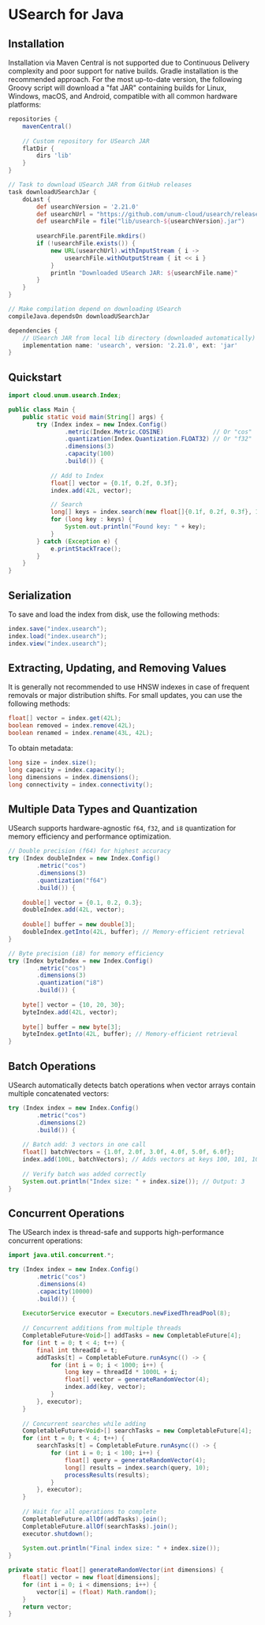 # USearch for Java

## Installation

Installation via Maven Central is not supported due to Continuous Delivery complexity and poor support for native builds.
Gradle installation is the recommended approach.
For the most up-to-date version, the following Groovy script will download a "fat JAR" containing builds for Linux, Windows, macOS, and Android, compatible with all common hardware platforms:

```groovy
repositories {
    mavenCentral()
    
    // Custom repository for USearch JAR
    flatDir {
        dirs 'lib'
    }
}

// Task to download USearch JAR from GitHub releases
task downloadUSearchJar {
    doLast {
        def usearchVersion = '2.21.0'
        def usearchUrl = "https://github.com/unum-cloud/usearch/releases/download/v${usearchVersion}/usearch-${usearchVersion}.jar"
        def usearchFile = file("lib/usearch-${usearchVersion}.jar")
        
        usearchFile.parentFile.mkdirs()
        if (!usearchFile.exists()) {
            new URL(usearchUrl).withInputStream { i ->
                usearchFile.withOutputStream { it << i }
            }
            println "Downloaded USearch JAR: ${usearchFile.name}"
        }
    }
}

// Make compilation depend on downloading USearch
compileJava.dependsOn downloadUSearchJar

dependencies {
    // USearch JAR from local lib directory (downloaded automatically)
    implementation name: 'usearch', version: '2.21.0', ext: 'jar'
}
```

## Quickstart

```java
import cloud.unum.usearch.Index;

public class Main {
    public static void main(String[] args) {
        try (Index index = new Index.Config()
                .metric(Index.Metric.COSINE)              // Or "cos"
                .quantization(Index.Quantization.FLOAT32) // Or "f32"
                .dimensions(3)
                .capacity(100)
                .build()) {
            
            // Add to Index
            float[] vector = {0.1f, 0.2f, 0.3f};
            index.add(42L, vector);

            // Search
            long[] keys = index.search(new float[]{0.1f, 0.2f, 0.3f}, 10);
            for (long key : keys) {
                System.out.println("Found key: " + key);
            }
        } catch (Exception e) {
            e.printStackTrace();
        }
    }
}
```

## Serialization

To save and load the index from disk, use the following methods:

```java
index.save("index.usearch");
index.load("index.usearch");
index.view("index.usearch");
```

## Extracting, Updating, and Removing Values

It is generally not recommended to use HNSW indexes in case of frequent removals or major distribution shifts.
For small updates, you can use the following methods:

```java
float[] vector = index.get(42L);
boolean removed = index.remove(42L);
boolean renamed = index.rename(43L, 42L);
```

To obtain metadata:

```java
long size = index.size();
long capacity = index.capacity();
long dimensions = index.dimensions();
long connectivity = index.connectivity();
```

## Multiple Data Types and Quantization

USearch supports hardware-agnostic `f64`, `f32`, and `i8` quantization for memory efficiency and performance optimization.

```java
// Double precision (f64) for highest accuracy
try (Index doubleIndex = new Index.Config()
        .metric("cos")
        .dimensions(3)
        .quantization("f64")
        .build()) {
    
    double[] vector = {0.1, 0.2, 0.3};
    doubleIndex.add(42L, vector);
    
    double[] buffer = new double[3];
    doubleIndex.getInto(42L, buffer); // Memory-efficient retrieval
}

// Byte precision (i8) for memory efficiency  
try (Index byteIndex = new Index.Config()
        .metric("cos")
        .dimensions(3)
        .quantization("i8")
        .build()) {
    
    byte[] vector = {10, 20, 30};
    byteIndex.add(42L, vector);
    
    byte[] buffer = new byte[3];
    byteIndex.getInto(42L, buffer); // Memory-efficient retrieval
}
```

## Batch Operations

USearch automatically detects batch operations when vector arrays contain multiple concatenated vectors:

```java
try (Index index = new Index.Config()
        .metric("cos")
        .dimensions(2)
        .build()) {
    
    // Batch add: 3 vectors in one call
    float[] batchVectors = {1.0f, 2.0f, 3.0f, 4.0f, 5.0f, 6.0f};
    index.add(100L, batchVectors); // Adds vectors at keys 100, 101, 102
    
    // Verify batch was added correctly
    System.out.println("Index size: " + index.size()); // Output: 3
}
```

## Concurrent Operations

The USearch index is thread-safe and supports high-performance concurrent operations:

```java
import java.util.concurrent.*;

try (Index index = new Index.Config()
        .metric("cos")
        .dimensions(4)
        .capacity(10000)
        .build()) {
    
    ExecutorService executor = Executors.newFixedThreadPool(8);
    
    // Concurrent additions from multiple threads
    CompletableFuture<Void>[] addTasks = new CompletableFuture[4];
    for (int t = 0; t < 4; t++) {
        final int threadId = t;
        addTasks[t] = CompletableFuture.runAsync(() -> {
            for (int i = 0; i < 1000; i++) {
                long key = threadId * 1000L + i;
                float[] vector = generateRandomVector(4);
                index.add(key, vector);
            }
        }, executor);
    }
    
    // Concurrent searches while adding
    CompletableFuture<Void>[] searchTasks = new CompletableFuture[4];
    for (int t = 0; t < 4; t++) {
        searchTasks[t] = CompletableFuture.runAsync(() -> {
            for (int i = 0; i < 100; i++) {
                float[] query = generateRandomVector(4);
                long[] results = index.search(query, 10);
                processResults(results);
            }
        }, executor);
    }
    
    // Wait for all operations to complete
    CompletableFuture.allOf(addTasks).join();
    CompletableFuture.allOf(searchTasks).join();
    executor.shutdown();
    
    System.out.println("Final index size: " + index.size());
}

private static float[] generateRandomVector(int dimensions) {
    float[] vector = new float[dimensions];
    for (int i = 0; i < dimensions; i++) {
        vector[i] = (float) Math.random();
    }
    return vector;
}
```
